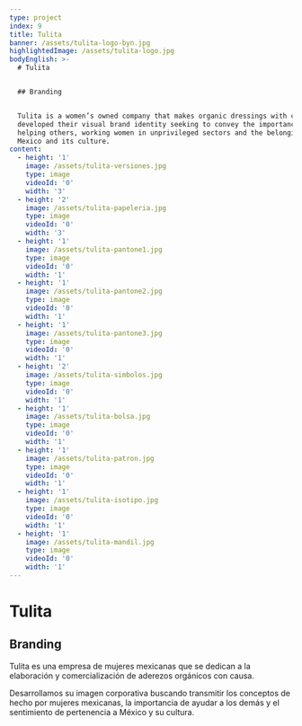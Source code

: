 ```yaml
---
type: project
index: 9
title: Tulita
banner: /assets/tulita-logo-byn.jpg
highlightedImage: /assets/tulita-logo.jpg
bodyEnglish: >-
  # Tulita


  ## Branding


  Tulita is a women’s owned company that makes organic dressings with cause. We
  developed their visual brand identity seeking to convey the importance of
  helping others, working women in unprivileged sectors and the belonging to
  Mexico and its culture.
content:
  - height: '1'
    image: /assets/tulita-versiones.jpg
    type: image
    videoId: '0'
    width: '3'
  - height: '2'
    image: /assets/tulita-papeleria.jpg
    type: image
    videoId: '0'
    width: '3'
  - height: '1'
    image: /assets/tulita-pantone1.jpg
    type: image
    videoId: '0'
    width: '1'
  - height: '1'
    image: /assets/tulita-pantone2.jpg
    type: image
    videoId: '0'
    width: '1'
  - height: '1'
    image: /assets/tulita-pantone3.jpg
    type: image
    videoId: '0'
    width: '1'
  - height: '2'
    image: /assets/tulita-simbolos.jpg
    type: image
    videoId: '0'
    width: '1'
  - height: '1'
    image: /assets/tulita-bolsa.jpg
    type: image
    videoId: '0'
    width: '1'
  - height: '1'
    image: /assets/tulita-patron.jpg
    type: image
    videoId: '0'
    width: '1'
  - height: '1'
    image: /assets/tulita-isotipo.jpg
    type: image
    videoId: '0'
    width: '1'
  - height: '1'
    image: /assets/tulita-mandil.jpg
    type: image
    videoId: '0'
    width: '1'
---
```

# Tulita

## Branding

Tulita es una empresa de mujeres mexicanas que se dedican a la elaboración y comercialización de aderezos orgánicos con causa. 

Desarrollamos su imagen corporativa buscando transmitir los conceptos de hecho por mujeres mexicanas, la importancia de ayudar a los demás y el sentimiento de pertenencia a México y su cultura.

